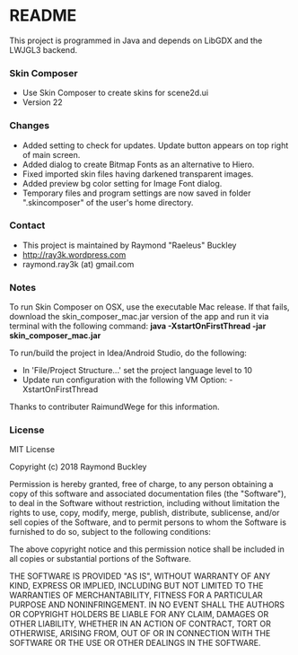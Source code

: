 # README #

This project is programmed in Java and depends on LibGDX and the LWJGL3 backend.

### Skin Composer ###

* Use Skin Composer to create skins for scene2d.ui
* Version 22

### Changes ###

* Added setting to check for updates. Update button appears on top right of main screen.
* Added dialog to create Bitmap Fonts as an alternative to Hiero.
* Fixed imported skin files having darkened transparent images.
* Added preview bg color setting for Image Font dialog.
* Temporary files and program settings are now saved in folder ".skincomposer" of the user's home directory.

### Contact ###

* This project is maintained by Raymond "Raeleus" Buckley
* http://ray3k.wordpress.com
* raymond.ray3k (at) gmail.com

### Notes ###

To run Skin Composer on OSX, use the executable Mac release. If that fails, download the skin_composer_mac.jar version of the app and run it via terminal with the following command: **java -XstartOnFirstThread -jar skin_composer_mac.jar**

To run/build the project in Idea/Android Studio, do the following:

* In 'File/Project Structure...' set the project language level to 10
* Update run configuration with the following VM Option: -XstartOnFirstThread

Thanks to contributer RaimundWege for this information.

### License ###
MIT License

Copyright (c) 2018 Raymond Buckley

Permission is hereby granted, free of charge, to any person obtaining a copy
of this software and associated documentation files (the "Software"), to deal
in the Software without restriction, including without limitation the rights
to use, copy, modify, merge, publish, distribute, sublicense, and/or sell
copies of the Software, and to permit persons to whom the Software is
furnished to do so, subject to the following conditions:

The above copyright notice and this permission notice shall be included in all
copies or substantial portions of the Software.

THE SOFTWARE IS PROVIDED "AS IS", WITHOUT WARRANTY OF ANY KIND, EXPRESS OR
IMPLIED, INCLUDING BUT NOT LIMITED TO THE WARRANTIES OF MERCHANTABILITY,
FITNESS FOR A PARTICULAR PURPOSE AND NONINFRINGEMENT. IN NO EVENT SHALL THE
AUTHORS OR COPYRIGHT HOLDERS BE LIABLE FOR ANY CLAIM, DAMAGES OR OTHER
LIABILITY, WHETHER IN AN ACTION OF CONTRACT, TORT OR OTHERWISE, ARISING FROM,
OUT OF OR IN CONNECTION WITH THE SOFTWARE OR THE USE OR OTHER DEALINGS IN THE
SOFTWARE.
